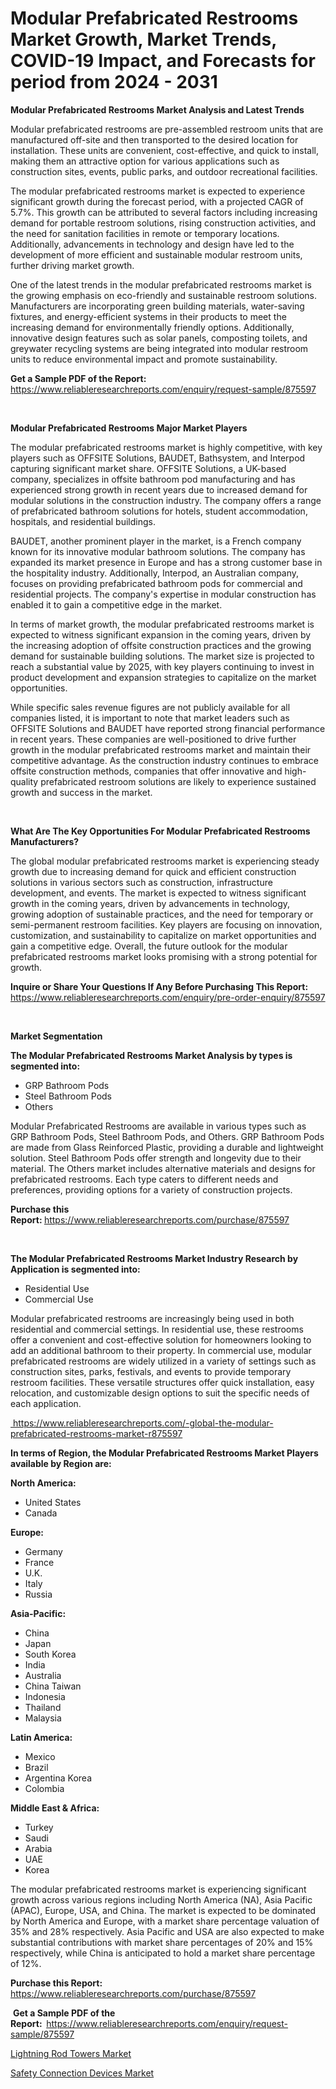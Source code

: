 <p><h1>Modular Prefabricated Restrooms Market Growth, Market Trends, COVID-19 Impact, and Forecasts for period from 2024 - 2031</h1></p><p><strong>Modular Prefabricated Restrooms Market Analysis and Latest Trends</strong></p>
<p><p>Modular prefabricated restrooms are pre-assembled restroom units that are manufactured off-site and then transported to the desired location for installation. These units are convenient, cost-effective, and quick to install, making them an attractive option for various applications such as construction sites, events, public parks, and outdoor recreational facilities.</p><p>The modular prefabricated restrooms market is expected to experience significant growth during the forecast period, with a projected CAGR of 5.7%. This growth can be attributed to several factors including increasing demand for portable restroom solutions, rising construction activities, and the need for sanitation facilities in remote or temporary locations. Additionally, advancements in technology and design have led to the development of more efficient and sustainable modular restroom units, further driving market growth.</p><p>One of the latest trends in the modular prefabricated restrooms market is the growing emphasis on eco-friendly and sustainable restroom solutions. Manufacturers are incorporating green building materials, water-saving fixtures, and energy-efficient systems in their products to meet the increasing demand for environmentally friendly options. Additionally, innovative design features such as solar panels, composting toilets, and greywater recycling systems are being integrated into modular restroom units to reduce environmental impact and promote sustainability.</p></p>
<p><strong>Get a Sample PDF of the Report:&nbsp;</strong> <a href="https://www.reliableresearchreports.com/enquiry/request-sample/875597">https://www.reliableresearchreports.com/enquiry/request-sample/875597</a></p>
<p>&nbsp;</p>
<p><strong>Modular Prefabricated Restrooms Major Market Players</strong></p>
<p><p>The modular prefabricated restrooms market is highly competitive, with key players such as OFFSITE Solutions, BAUDET, Bathsystem, and Interpod capturing significant market share. OFFSITE Solutions, a UK-based company, specializes in offsite bathroom pod manufacturing and has experienced strong growth in recent years due to increased demand for modular solutions in the construction industry. The company offers a range of prefabricated bathroom solutions for hotels, student accommodation, hospitals, and residential buildings.</p><p>BAUDET, another prominent player in the market, is a French company known for its innovative modular bathroom solutions. The company has expanded its market presence in Europe and has a strong customer base in the hospitality industry. Additionally, Interpod, an Australian company, focuses on providing prefabricated bathroom pods for commercial and residential projects. The company's expertise in modular construction has enabled it to gain a competitive edge in the market.</p><p>In terms of market growth, the modular prefabricated restrooms market is expected to witness significant expansion in the coming years, driven by the increasing adoption of offsite construction practices and the growing demand for sustainable building solutions. The market size is projected to reach a substantial value by 2025, with key players continuing to invest in product development and expansion strategies to capitalize on the market opportunities.</p><p>While specific sales revenue figures are not publicly available for all companies listed, it is important to note that market leaders such as OFFSITE Solutions and BAUDET have reported strong financial performance in recent years. These companies are well-positioned to drive further growth in the modular prefabricated restrooms market and maintain their competitive advantage. As the construction industry continues to embrace offsite construction methods, companies that offer innovative and high-quality prefabricated restroom solutions are likely to experience sustained growth and success in the market.</p></p>
<p>&nbsp;</p>
<p><strong>What Are The Key Opportunities For Modular Prefabricated Restrooms Manufacturers?</strong></p>
<p><p>The global modular prefabricated restrooms market is experiencing steady growth due to increasing demand for quick and efficient construction solutions in various sectors such as construction, infrastructure development, and events. The market is expected to witness significant growth in the coming years, driven by advancements in technology, growing adoption of sustainable practices, and the need for temporary or semi-permanent restroom facilities. Key players are focusing on innovation, customization, and sustainability to capitalize on market opportunities and gain a competitive edge. Overall, the future outlook for the modular prefabricated restrooms market looks promising with a strong potential for growth.</p></p>
<p><strong>Inquire or Share Your Questions If Any Before Purchasing This Report:</strong> <a href="https://www.reliableresearchreports.com/enquiry/pre-order-enquiry/875597">https://www.reliableresearchreports.com/enquiry/pre-order-enquiry/875597</a></p>
<p>&nbsp;</p>
<p><strong>Market Segmentation</strong></p>
<p><strong>The Modular Prefabricated Restrooms Market Analysis by types is segmented into:</strong></p>
<p><ul><li>GRP Bathroom Pods</li><li>Steel Bathroom Pods</li><li>Others</li></ul></p>
<p><p>Modular Prefabricated Restrooms are available in various types such as GRP Bathroom Pods, Steel Bathroom Pods, and Others. GRP Bathroom Pods are made from Glass Reinforced Plastic, providing a durable and lightweight solution. Steel Bathroom Pods offer strength and longevity due to their material. The Others market includes alternative materials and designs for prefabricated restrooms. Each type caters to different needs and preferences, providing options for a variety of construction projects.</p></p>
<p><strong>Purchase this Report:&nbsp;</strong><a href="https://www.reliableresearchreports.com/purchase/875597">https://www.reliableresearchreports.com/purchase/875597</a></p>
<p>&nbsp;</p>
<p><strong>The Modular Prefabricated Restrooms Market Industry Research by Application is segmented into:</strong></p>
<p><ul><li>Residential Use</li><li>Commercial Use</li></ul></p>
<p><p>Modular prefabricated restrooms are increasingly being used in both residential and commercial settings. In residential use, these restrooms offer a convenient and cost-effective solution for homeowners looking to add an additional bathroom to their property. In commercial use, modular prefabricated restrooms are widely utilized in a variety of settings such as construction sites, parks, festivals, and events to provide temporary restroom facilities. These versatile structures offer quick installation, easy relocation, and customizable design options to suit the specific needs of each application.</p></p>
<p><a href="https://www.reliableresearchreports.com/-global-the-modular-prefabricated-restrooms-market-r875597">&nbsp;https://www.reliableresearchreports.com/-global-the-modular-prefabricated-restrooms-market-r875597</a></p>
<p><strong>In terms of Region, the Modular Prefabricated Restrooms Market Players available by Region are:</strong></p>
<p>
    <p> <strong> North America: </strong>
        <ul>
            <li>United States</li>
            <li>Canada</li>
        </ul>
        </p> 
    <p> <strong> Europe: </strong>
        <ul>
            <li>Germany</li>
            <li>France</li>
            <li>U.K.</li>
            <li>Italy</li>
            <li>Russia</li>
        </ul>
        </p> 
    <p> <strong> Asia-Pacific: </strong>
        <ul>
            <li>China</li>
            <li>Japan</li>
            <li>South Korea</li>
            <li>India</li>
            <li>Australia</li>
            <li>China Taiwan</li>
            <li>Indonesia</li>
            <li>Thailand</li>
            <li>Malaysia</li>
        </ul>
        </p> 
    <p> <strong> Latin America: </strong>
        <ul>
            <li>Mexico</li>
            <li>Brazil</li>
            <li>Argentina Korea</li>
            <li>Colombia</li>
        </ul>
        </p> 
    <p> <strong> Middle East & Africa: </strong>
        <ul>
            <li>Turkey</li>
            <li>Saudi</li>
            <li>Arabia</li>
            <li>UAE</li>
            <li>Korea</li>
        </ul>
    </p>
    </p>
<p><p>The modular prefabricated restrooms market is experiencing significant growth across various regions including North America (NA), Asia Pacific (APAC), Europe, USA, and China. The market is expected to be dominated by North America and Europe, with a market share percentage valuation of 35% and 28% respectively. Asia Pacific and USA are also expected to make substantial contributions with market share percentages of 20% and 15% respectively, while China is anticipated to hold a market share percentage of 12%.</p></p>
<p><strong>Purchase this Report: </strong><a href="https://www.reliableresearchreports.com/purchase/875597">https://www.reliableresearchreports.com/purchase/875597</a></p>
<p>&nbsp;<strong>Get a Sample PDF of the Report:&nbsp;&nbsp;</strong><a href="https://www.reliableresearchreports.com/enquiry/request-sample/875597">https://www.reliableresearchreports.com/enquiry/request-sample/875597</a></p>
<p><strong></strong></p>
<p><p><a href="https://github.com/alexxisgm/Market-Research-Report-List-1/blob/main/lightning-rod-towers-market.md">Lightning Rod Towers Market</a></p><p><a href="https://github.com/sifatuddin25/Market-Research-Report-List-1/blob/main/safety-connection-devices-market.md">Safety Connection Devices Market</a></p></p>